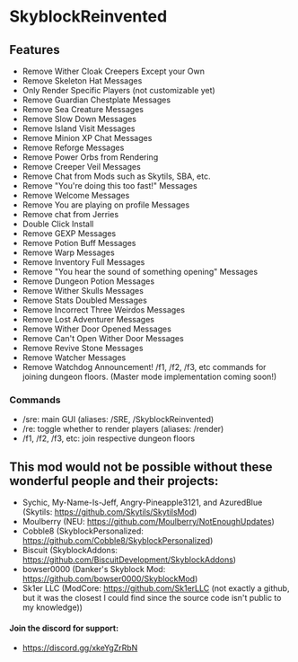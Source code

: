 # SkyblockReinvented
## Features
* Remove Wither Cloak Creepers Except your Own
* Remove Skeleton Hat Messages
* Only Render Specific Players (not customizable yet)
* Remove Guardian Chestplate Messages
* Remove Sea Creature Messages
* Remove Slow Down Messages
* Remove Island Visit Messages
* Remove Minion XP Chat Messages
* Remove Reforge Messages
* Remove Power Orbs from Rendering
* Remove Creeper Veil Messages
* Remove Chat from Mods such as Skytils, SBA, etc.
* Remove "You're doing this too fast!" Messages
* Remove Welcome Messages
* Remove You are playing on profile Messages
* Remove chat from Jerries
* Double Click Install
* Remove GEXP Messages
* Remove Potion Buff Messages
* Remove Warp Messages
* Remove Inventory Full Messages
* Remove "You hear the sound of something opening" Messages
* Remove Dungeon Potion Messages
* Remove Wither Skulls Messages
* Remove Stats Doubled Messages
* Remove Incorrect Three Weirdos Messages
* Remove Lost Adventurer Messages
* Remove Wither Door Opened Messages
* Remove Can't Open Wither Door Messages
* Remove Revive Stone Messages
* Remove Watcher Messages
* Remove Watchdog Announcement!
/f1, /f2, /f3, etc commands for joining dungeon floors. (Master mode implementation coming soon!)
### Commands
* /sre: main GUI (aliases: /SRE, /SkyblockReinvented)
* /re: toggle whether to render players (aliases: /render)
* /f1, /f2, /f3, etc: join respective dungeon floors
## This mod would not be possible without these wonderful people and their projects:
* Sychic, My-Name-Is-Jeff, Angry-Pineapple3121, and AzuredBlue (Skytils: https://github.com/Skytils/SkytilsMod)
* Moulberry (NEU: https://github.com/Moulberry/NotEnoughUpdates)
* Cobble8 (SkyblockPersonalized: https://github.com/Cobble8/SkyblockPersonalized)
* Biscuit (SkyblockAddons: https://github.com/BiscuitDevelopment/SkyblockAddons)
* bowser0000 (Danker's Skyblock Mod: https://github.com/bowser0000/SkyblockMod)
* Sk1er LLC (ModCore: https://github.com/Sk1erLLC (not exactly a github, but it was the closest I could find since the source code isn't public to my knowledge))
#### Join the discord for support: 
* https://discord.gg/xkeYgZrRbN
